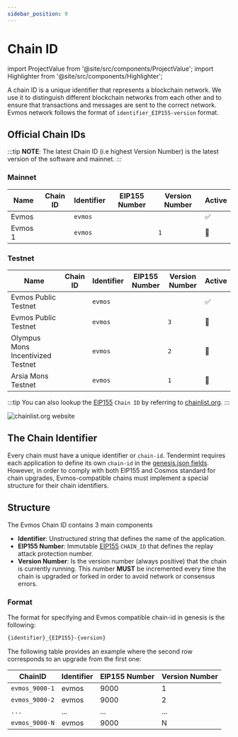 ```yaml
---
sidebar_position: 9
---
```


# Chain ID

import ProjectValue from '@site/src/components/ProjectValue';
import Highlighter from '@site/src/components/Highlighter';

A chain ID is a unique identifier that represents a blockchain network. We use it to distinguish different blockchain networks from each other and to ensure that transactions and messages are sent to the correct network. Evmos network follows the format of `identifier_EIP155-version` format.

## Official Chain IDs

:::tip
**NOTE**: The latest Chain ID (i.e highest Version Number) is the latest version of the software and mainnet.
:::

### Mainnet

| Name                                            | Chain ID                                      | Identifier | EIP155 Number                         | Version Number                              | Active |
| ----------------------------------------------- | --------------------------------------------- | ---------- | ------------------------------------- | ------------------------------------------- | -------|
| Evmos <ProjectValue keyword="version_number" /> |  <Highlighter pretext="evmos_" keyword="chain_id" postText="-2" /> | `evmos`    | <Highlighter keyword="chain_id" /> |  <Highlighter keyword="version_number" /> | ✅ |
| Evmos 1                                         | <Highlighter pretext="evmos_" keyword="chain_id" postText="-1" />  | `evmos`    | <Highlighter keyword="chain_id" /> | `1`                                         | 🚫 |

### Testnet

| Name                              | Chain ID                                              | Identifier | EIP155 Number                                 | Version Number                                      | Active |
| --------------------------------- | ----------------------------------------------------- | ---------- | --------------------------------------------- | --------------------------------------------------- | ------- |
| Evmos Public Testnet              |  <Highlighter pretext="evmos_" keyword="testnet_chain_id" postText="-4" /> | `evmos`    |  <Highlighter keyword="testnet_chain_id" /> |  <Highlighter keyword="testnet_version_number" /> | ✅ |
| Evmos Public Testnet              | <Highlighter pretext="evmos_" keyword="testnet_chain_id" postText="-3" /> | `evmos`    |  <Highlighter keyword="testnet_chain_id" /> | `3`                                                 | 🚫 |
| Olympus Mons Incentivized Testnet | <Highlighter pretext="evmos_" keyword="testnet_chain_id" postText="-2" /> | `evmos`    |  <Highlighter keyword="testnet_chain_id" /> | `2`                                                 | 🚫 |
| Arsia Mons Testnet                | <Highlighter pretext="evmos_" keyword="testnet_chain_id" postText="-1" /> | `evmos`    |  <Highlighter keyword="testnet_chain_id" /> | `1`                                                 | 🚫 |

:::tip
You can also lookup the [EIP155](https://github.com/ethereum/EIPs/blob/master/EIPS/eip-155.md) `Chain ID` by referring to [chainlist.org](https://chainlist.org/).
:::

![chainlist.org website](/img/chainlist.png)

## The Chain Identifier

Every chain must have a unique identifier or `chain-id`. Tendermint requires each application to
define its own `chain-id` in the [genesis.json fields](https://docs.tendermint.com/master/spec/core/genesis.html#genesis-fields). However, in order to comply with both EIP155 and Cosmos standard for chain upgrades, Evmos-compatible chains must implement a special structure for their chain identifiers.

## Structure

The Evmos Chain ID contains 3 main components

- **Identifier**: Unstructured string that defines the name of the application.
- **EIP155 Number**: Immutable [EIP155](https://github.com/ethereum/EIPs/blob/master/EIPS/eip-155.md) `CHAIN_ID` that defines the replay attack protection number.
- **Version Number**: Is the version number (always positive) that the chain is currently running.
This number **MUST** be incremented every time the chain is upgraded or forked in order to avoid network or consensus errors.

### Format

The format for specifying and Evmos compatible chain-id in genesis is the following:

```bash
{identifier}_{EIP155}-{version}
```

The following table provides an example where the second row corresponds to an upgrade from the first one:

| ChainID        | Identifier | EIP155 Number | Version Number |
| -------------- | ---------- | ------------- | -------------- |
| `evmos_9000-1` | evmos      | 9000          | 1              |
| `evmos_9000-2` | evmos      | 9000          | 2              |
| `...`          | ...        | ...           | ...            |
| `evmos_9000-N` | evmos      | 9000          | N              |
